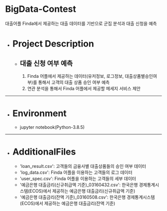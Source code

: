 # BigData-Contest
대출어플 Finda에서 제공하는 대출 데이터를 기반으로 군집 분석과 대출 신청을 예측

* # Project Description
  * ## 대출 신청 여부 예측
    1. Finda 어플에서 제공하는 데이터(유저정보, 로그정보, 대출상품별승인여부)를 통해서 고객의 대출 상품 승인 여부 예측
    2. 연관 분석을 통해서 Finda 어플에서 제공할 메세지 서비스 제안
***
 * # Environment
   * jupyter notebook(Python-3.8.5)
***
 * # AdditionalFiles
   * 'loan_result.csv': 고객들의 금융사별 대출상품들의 승인 여부 데이터
   * 'log_data.csv': Finda 어플을 이용하는 고객들의 로그 데이터
   * 'user_spec.csv': Finda 어플을 이용하는 고객들의 세부 데이터
   * '예금은행 대출금리(신규취급액 기준)_03160432.csv': 한국은행 경제통계시스템(ECOS)에서 제공하는 예금은행 대출금리(신규취급액 기준)
   * '예금은행 대출금리(잔액 기준)_03160508.csv': 한국은행 경제통계시스템(ECOS)에서 제공하는 예금은행 대출금리(잔액 기준)
